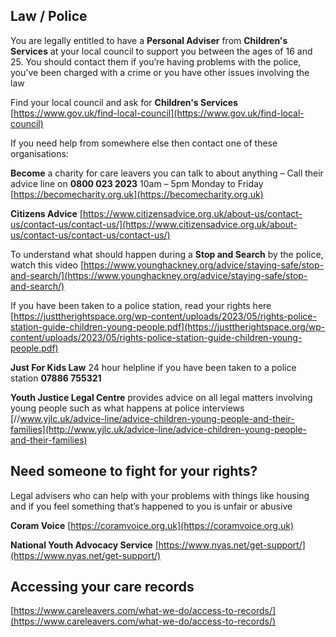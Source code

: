 
## <i class="fas fa-gavel"></i> Law / Police

You are legally entitled to have a **Personal Adviser** from **Children's Services** at your local council to support you between the ages of 16 and 25. You should contact them if you’re having problems with the police, you've been charged with a crime or you have other issues involving the law


Find your local council and ask for **Children's Services**
[https://www.gov.uk/find-local-council](https://www.gov.uk/find-local-council)



If you need help from somewhere else then contact one of these organisations:


**Become** a charity for care leavers you can talk to about anything –
Call their advice line on **0800 023 2023** 10am – 5pm Monday to Friday
[https://becomecharity.org.uk](https://becomecharity.org.uk)



**Citizens Advice** [https://www.citizensadvice.org.uk/about-us/contact-us/contact-us/contact-us/](https://www.citizensadvice.org.uk/about-us/contact-us/contact-us/contact-us/)




To understand what should happen during a **Stop and Search** by the police, watch this video [https://www.younghackney.org/advice/staying-safe/stop-and-search/](https://www.younghackney.org/advice/staying-safe/stop-and-search/)



If you have been taken to a police station, read your rights here 
[https://justtherightspace.org/wp-content/uploads/2023/05/rights-police-station-guide-children-young-people.pdf](https://justtherightspace.org/wp-content/uploads/2023/05/rights-police-station-guide-children-young-people.pdf)



**Just For Kids Law** 24 hour helpline if you have been taken to a police station **07886 755321**



  
**Youth Justice Legal Centre** provides advice on all legal matters involving young people such as what happens at police interviews
 [//www.yjlc.uk/advice-line/advice-children-young-people-and-their-families](http://www.yjlc.uk/advice-line/advice-children-young-people-and-their-families) 




## Need someone to fight for your rights?

Legal advisers who can help with your problems with things like 
housing and if you feel something that’s happened to you is unfair or abusive


**Coram Voice** [https://coramvoice.org.uk](https://coramvoice.org.uk)


**National Youth Advocacy Service**
[https://www.nyas.net/get-support/](https://www.nyas.net/get-support/)


##  Accessing your care records

[https://www.careleavers.com/what-we-do/access-to-records/](https://www.careleavers.com/what-we-do/access-to-records/) 
